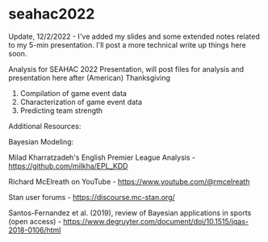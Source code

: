 # seahac2022

Update, 12/2/2022 - I've added my slides and some extended notes related to my 5-min presentation. I'll post a more technical write up things here soon.

Analysis for SEAHAC 2022 Presentation, will post files for analysis and presentation here after (American) Thanksgiving
1. Compilation of game event data
2. Characterization of game event data
3. Predicting team strength


Additional Resources:

Bayesian Modeling: 

Milad Kharratzadeh's English Premier League Analysis - https://github.com/milkha/EPL_KDD 

Richard McElreath on YouTube - https://www.youtube.com/@rmcelreath  

Stan user forums - https://discourse.mc-stan.org/ 

Santos-Fernandez et al. (2019), review of Bayesian applications in sports (open access) - https://www.degruyter.com/document/doi/10.1515/jqas-2018-0106/html


